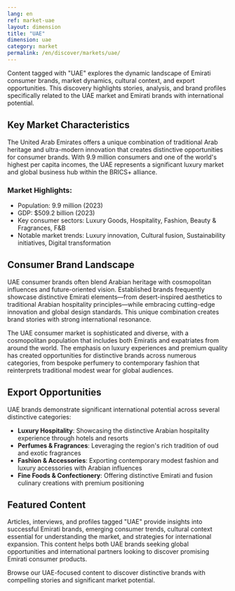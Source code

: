 ```yaml
---
lang: en
ref: market-uae
layout: dimension
title: "UAE"
dimension: uae
category: market
permalink: /en/discover/markets/uae/
---
```


Content tagged with "UAE" explores the dynamic landscape of Emirati consumer brands, market dynamics, cultural context, and export opportunities. This discovery highlights stories, analysis, and brand profiles specifically related to the UAE market and Emirati brands with international potential.

## Key Market Characteristics

The United Arab Emirates offers a unique combination of traditional Arab heritage and ultra-modern innovation that creates distinctive opportunities for consumer brands. With 9.9 million consumers and one of the world's highest per capita incomes, the UAE represents a significant luxury market and global business hub within the BRICS+ alliance.

### Market Highlights:
- Population: 9.9 million (2023)
- GDP: $509.2 billion (2023)
- Key consumer sectors: Luxury Goods, Hospitality, Fashion, Beauty & Fragrances, F&B
- Notable market trends: Luxury innovation, Cultural fusion, Sustainability initiatives, Digital transformation

## Consumer Brand Landscape

UAE consumer brands often blend Arabian heritage with cosmopolitan influences and future-oriented vision. Established brands frequently showcase distinctive Emirati elements—from desert-inspired aesthetics to traditional Arabian hospitality principles—while embracing cutting-edge innovation and global design standards. This unique combination creates brand stories with strong international resonance.

The UAE consumer market is sophisticated and diverse, with a cosmopolitan population that includes both Emiratis and expatriates from around the world. The emphasis on luxury experiences and premium quality has created opportunities for distinctive brands across numerous categories, from bespoke perfumery to contemporary fashion that reinterprets traditional modest wear for global audiences.

## Export Opportunities

UAE brands demonstrate significant international potential across several distinctive categories:

- **Luxury Hospitality**: Showcasing the distinctive Arabian hospitality experience through hotels and resorts
- **Perfumes & Fragrances**: Leveraging the region's rich tradition of oud and exotic fragrances
- **Fashion & Accessories**: Exporting contemporary modest fashion and luxury accessories with Arabian influences
- **Fine Foods & Confectionery**: Offering distinctive Emirati and fusion culinary creations with premium positioning

## Featured Content

Articles, interviews, and profiles tagged "UAE" provide insights into successful Emirati brands, emerging consumer trends, cultural context essential for understanding the market, and strategies for international expansion. This content helps both UAE brands seeking global opportunities and international partners looking to discover promising Emirati consumer products.

Browse our UAE-focused content to discover distinctive brands with compelling stories and significant market potential.